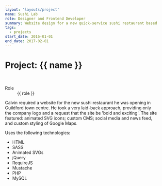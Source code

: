 ```yaml
---
layout: 'layouts/project'
name: Sushi Lab
role: Designer and Frontend Developer
summary: Website design for a new quick-service sushi restaurant based in Guildford.
tags:
  - projects
start_date: 2016-01-01
end_date: 2017-02-01
---
```


# Project: {{ name }}

<div class="image-wrapper">
  <img class="project-image project-image--multiple" src="/assets/project-images/sushilab.png" alt="" role="presentation">
  <img class="project-image project-image--multiple" src="/assets/project-images/sushilab2.png" alt="" role="presentation">
</div>

<dl>
  <dt>Role</dt>
  <dd>{{ role }}</dd>
</dl>


Calvin required a website for the new sushi restaurant he was opening in Guildford town centre. He took a very laid-back approach, providing only the company logo and a request that the site be 'bold and exciting'. The site featured: animated SVG icons; custom CMS; social media and news feed, and custom styling of Google Maps.

Uses the following technologies:

- HTML
- SASS
- Animated SVGs
- jQuery
- RequireJS
- Mustache
- PHP
- MySQL
